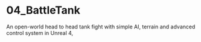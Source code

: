 # 04_BattleTank
An open-world head to head tank fight with simple AI, terrain and advanced control system in Unreal 4,
